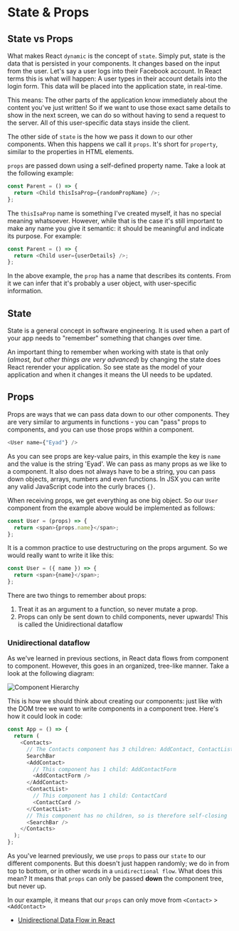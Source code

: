 # State & Props

## State vs Props

What makes React `dynamic` is the concept of `state`. Simply put, state is the data that is persisted in your components. It changes based on the input from the user. Let's say a user logs into their Facebook account. In React terms this is what will happen: A user types in their account details into the login form. This data will be placed into the application state, in real-time.

This means: The other parts of the application know immediately about the content you've just written! So if we want to use those exact same details to show in the next screen, we can do so without having to send a request to the server. All of this user-specific data stays inside the client.

The other side of `state` is the how we pass it down to our other components. When this happens we call it `props`. It's short for `property`, similar to the properties in HTML elements.

`props` are passed down using a self-defined property name. Take a look at the following example:

```js
const Parent = () => {
  return <Child thisIsaProp={randomPropName} />;
};
```

The `thisIsaProp` name is something I've created myself, it has no special meaning whatsoever. However, while that is the case it's still important to make any name you give it semantic: it should be meaningful and indicate its purpose. For example:

```js
const Parent = () => {
  return <Child user={userDetails} />;
};
```

In the above example, the `prop` has a name that describes its contents. From it we can infer that it's probably a user object, with user-specific information.

## State

State is a general concept in software engineering. It is used when a part of your app needs to "remember" something that changes over time.

An important thing to remember when working with state is that only (_almost, but other things are very advanced_) by changing the state does React rerender your application. So see state as the model of your application and when it changes it means the UI needs to be updated.

## Props

Props are ways that we can pass data down to our other components. They are very similar to arguments in functions - you can "pass" props to components, and you can use those props within a component.

```js
<User name={"Eyad"} />
```

As you can see props are key-value pairs, in this example the key is `name` and the value is the string 'Eyad'. We can pass as many props as we like to a component. It also does not always have to be a string, you can pass down objects, arrays, numbers and even functions. In JSX you can write any valid JavaScript code into the curly braces `{}`.

When receiving props, we get everything as one big object. So our `User` component from the example above would be implemented as follows:

```js
const User = (props) => {
  return <span>{props.name}</span>;
};
```

It is a common practice to use destructuring on the props argument. So we would really want to write it like this:

```js
const User = ({ name }) => {
  return <span>{name}</span>;
};
```

There are two things to remember about props:

1. Treat it as an argument to a function, so never mutate a prop.
2. Props can only be sent down to child components, never upwards! This is called the Unidirectional dataflow

### Unidirectional dataflow

As we've learned in previous sections, in React data flows from component to component. However, this goes in an organized, tree-like manner. Take a look at the following diagram:

![Component Hierarchy](./assets/componenthierarchy.png)

This is how we should think about creating our components: just like with the DOM tree we want to write components in a component tree. Here's how it could look in code:

```js
const App = () => {
  return (
    <Contacts>
      // The Contacts component has 3 children: AddContact, ContactList and
      SearchBar
      <AddContact>
        // This component has 1 child: AddContactForm
        <AddContactForm />
      </AddContact>
      <ContactList>
        // This component has 1 child: ContactCard
        <ContactCard />
      </ContactList>
      // This component has no children, so is therefore self-closing
      <SearchBar />
    </Contacts>
  );
};
```

As you've learned previously, we use `props` to pass our `state` to our different components. But this doesn't just happen randomly; we do in from top to bottom, or in other words in a `unidirectional flow`. What does this mean? It means that `props` can only be passed **down** the component tree, but never up.

In our example, it means that our `props` can only move from `<Contact>` > `<AddContact>`

- [Unidirectional Data Flow in React](https://flaviocopes.com/react-unidirectional-data-flow/)
